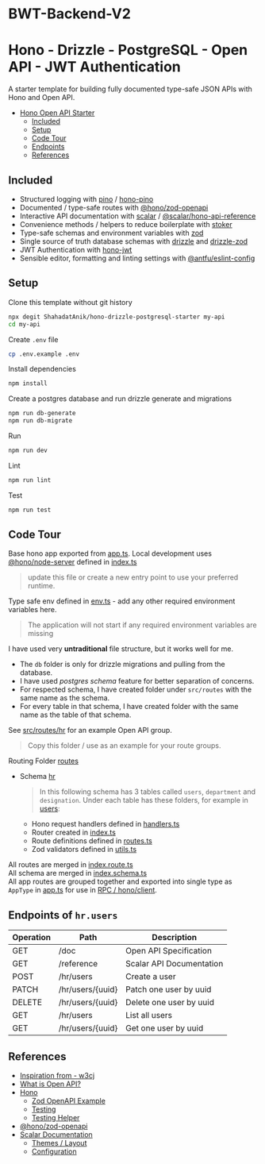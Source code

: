 # BWT-Backend-V2

# Hono - Drizzle - PostgreSQL - Open API - JWT Authentication

A starter template for building fully documented type-safe JSON APIs with Hono and Open API.

- [Hono Open API Starter](#hono-open-api-starter)
  - [Included](#included)
  - [Setup](#setup)
  - [Code Tour](#code-tour)
  - [Endpoints](#endpoints)
  - [References](#references)

## Included

- Structured logging with [pino](https://getpino.io/) / [hono-pino](https://www.npmjs.com/package/hono-pino)
- Documented / type-safe routes with [@hono/zod-openapi](https://github.com/honojs/middleware/tree/main/packages/zod-openapi)
- Interactive API documentation with [scalar](https://scalar.com/#api-docs) / [@scalar/hono-api-reference](https://github.com/scalar/scalar/tree/main/packages/hono-api-reference)
- Convenience methods / helpers to reduce boilerplate with [stoker](https://www.npmjs.com/package/stoker)
- Type-safe schemas and environment variables with [zod](https://zod.dev/)
- Single source of truth database schemas with [drizzle](https://orm.drizzle.team/docs/overview) and [drizzle-zod](https://orm.drizzle.team/docs/zod)
- JWT Authentication with [hono-jwt](https://hono.dev/docs/helpers/jwt)
- Sensible editor, formatting and linting settings with [@antfu/eslint-config](https://github.com/antfu/eslint-config)

## Setup

Clone this template without git history

```sh
npx degit ShahadatAnik/hono-drizzle-postgresql-starter my-api
cd my-api
```

Create `.env` file

```sh
cp .env.example .env
```

Install dependencies

```sh
npm install
```

Create a postgres database and run drizzle generate and migrations

```sh
npm run db-generate
npm run db-migrate
```

Run

```sh
npm run dev
```

Lint

```sh
npm run lint
```

Test

```sh
npm run test
```

## Code Tour

Base hono app exported from [app.ts](./src/app.ts).
Local development uses [@hono/node-server](https://hono.dev/docs/getting-started/nodejs) defined in [index.ts](./src/index.ts)

> update this file or create a new entry point to use your preferred runtime.

Type safe env defined in [env.ts](./src/env.ts) - add any other required environment variables here.

> The application will not start if any required environment variables are missing

I have used very **untraditional** file structure, but it works well for me.

- The `db` folder is only for drizzle migrations and pulling from the database.
- I have used _postgres schema_ feature for better separation of concerns.
- For respected schema, I have created folder under `src/routes` with the same name as the schema.
- For every table in that schema, I have created folder with the same name as the table of that schema.

See [src/routes/hr](./src/routes/hr/) for an example Open API group.

> Copy this folder / use as an example for your route groups.

Routing Folder [routes](./src/routes)

- Schema [hr](./src/routes/hr)
  > In this following schema has 3 tables called `users`, `department` and `designation`.
  > Under each table has these folders, for example in [users](./src/routes/hr/users):
  - Hono request handlers defined in [handlers.ts](./src/routes/hr/users/handlers.ts)
  - Router created in [index.ts](./src/routes/hr/users/index.ts)
  - Route definitions defined in [routes.ts](./src/routes/hr/users/routes.ts)
  - Zod validators defined in [utils.ts](./src/routes/hr/users/utils.ts)

All routes are merged in [index.route.ts](./src/routes/index.route.ts)<br>
All schema are merged in [index.schema.ts](./src/routes/index.schema.ts)<br>
All app routes are grouped together and exported into single type as `AppType` in [app.ts](./src/app.ts) for use in [RPC / hono/client](https://hono.dev/docs/guides/rpc).

## Endpoints of `hr.users`

| Operation | Path             | Description              |
| --------- | ---------------- | ------------------------ |
| GET       | /doc             | Open API Specification   |
| GET       | /reference       | Scalar API Documentation |
| POST      | /hr/users        | Create a user            |
| PATCH     | /hr/users/{uuid} | Patch one user by uuid   |
| DELETE    | /hr/users/{uuid} | Delete one user by uuid  |
| GET       | /hr/users        | List all users           |
| GET       | /hr/users/{uuid} | Get one user by uuid     |

## References

- [Inspiration from - w3cj](https://github.com/w3cj/hono-open-api-starter/)
- [What is Open API?](https://swagger.io/docs/specification/v3_0/about/)
- [Hono](https://hono.dev/)
  - [Zod OpenAPI Example](https://hono.dev/examples/zod-openapi)
  - [Testing](https://hono.dev/docs/guides/testing)
  - [Testing Helper](https://hono.dev/docs/helpers/testing)
- [@hono/zod-openapi](https://github.com/honojs/middleware/tree/main/packages/zod-openapi)
- [Scalar Documentation](https://github.com/scalar/scalar/tree/main/?tab=readme-ov-file#documentation)
  - [Themes / Layout](https://github.com/scalar/scalar/blob/main/documentation/themes.md)
  - [Configuration](https://github.com/scalar/scalar/blob/main/documentation/configuration.md)
